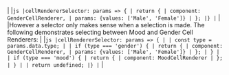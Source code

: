 |
|`js |cellRendererSelector: params => { | return { | component: GenderCellRenderer, | params: {values: ['Male', 'Female']} | }; |} |`
|
|However a selector only makes sense when a selection is made. The following demonstrates selecting between Mood and Gender Cell Renderers:
|
|`js |cellRendererSelector: params => { | | const type = params.data.type; | | if (type === 'gender') { | return { | component: GenderCellRenderer, | params: {values: ['Male', 'Female']} | }; | } | | if (type === 'mood') { | return { | component: MoodCellRenderer | }; | } | | return undefined; |} |`
|

